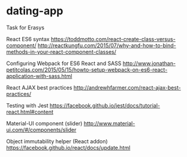 # dating-app
Task for Erasys

React ES6 syntax
https://toddmotto.com/react-create-class-versus-component/
http://reactkungfu.com/2015/07/why-and-how-to-bind-methods-in-your-react-component-classes/

Configuring Webpack for ES6 React and SASS
http://www.jonathan-petitcolas.com/2015/05/15/howto-setup-webpack-on-es6-react-application-with-sass.html

React AJAX best practices
http://andrewhfarmer.com/react-ajax-best-practices/

Testing with Jest
https://facebook.github.io/jest/docs/tutorial-react.html#content

Material-UI component (slider)
http://www.material-ui.com/#/components/slider

Object immutability helper (React addon)
https://facebook.github.io/react/docs/update.html
